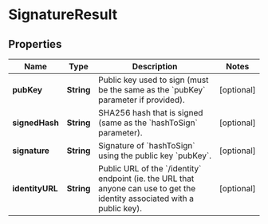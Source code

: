 
# SignatureResult

## Properties
Name | Type | Description | Notes
------------ | ------------- | ------------- | -------------
**pubKey** | **String** | Public key used to sign (must be the same as the &#x60;pubKey&#x60; parameter if provided). |  [optional]
**signedHash** | **String** | SHA256 hash that is signed (same as the &#x60;hashToSign&#x60; parameter). |  [optional]
**signature** | **String** | Signature of &#x60;hashToSign&#x60; using the public key &#x60;pubKey&#x60;. |  [optional]
**identityURL** | **String** | Public URL of the &#x60;/identity&#x60; endpoint (ie. the URL that anyone can use to get the identity associated with a public key).  |  [optional]



